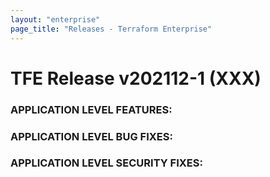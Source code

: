 ```yaml
---
layout: "enterprise"
page_title: "Releases - Terraform Enterprise"
---
```


# TFE Release v202112-1 (XXX)

### APPLICATION LEVEL FEATURES:


### APPLICATION LEVEL BUG FIXES:


### APPLICATION LEVEL SECURITY FIXES:

